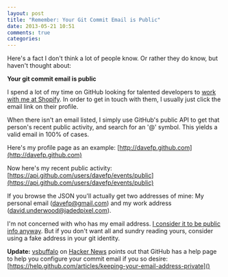 ```yaml
---
layout: post
title: "Remember: Your Git Commit Email is Public"
date: 2013-05-21 10:51
comments: true
categories:
---
```


Here's a fact I don't think a lot of people know. Or rather they do know, but haven't thought about:

__Your git commit email is public__

I spend a lot of my time on GitHub looking for talented developers to [work with me at Shopify](http://shopify.com/careers). In order to get in touch with them, I usually just click the email link on their profile.

When there isn't an email listed, I simply use GitHub's public API to get that person's recent public activity, and search for an '@' symbol. This yields a valid email in 100% of cases.

Here's my profile page as an example: [http://davefp.github.com](http://davefp.github.com)

Now here's my recent public activity: [https://api.github.com/users/davefp/events/public](https://api.github.com/users/davefp/events/public)

If you browse the JSON you'll actually get two addresses of mine: My personal email (davefp@gmail.com) and my work address (david.underwood@jadedpixel.com).

I'm not concerned with who has my email address. [I consider it to be public info anyway](http://theflyingdeveloper.com/why-i-dont-obfuscate-my-email/). But if you don't want all and sundry reading yours, consider using a fake address in your git identity.

__Update:__ [vsbuffalo](https://news.ycombinator.com/item?id=5745051) on [Hacker News](https://news.ycombinator.com/item?id=5744736) points out that GitHub has a help page to help you configure your commit email if you so desire: [https://help.github.com/articles/keeping-your-email-address-private]()